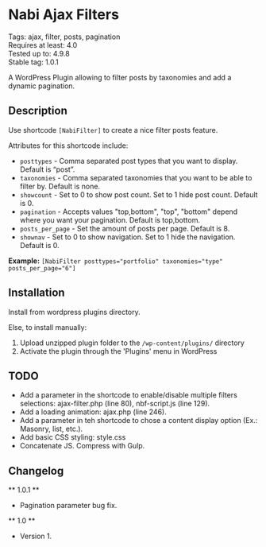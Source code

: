 # Nabi Ajax Filters
Tags: ajax, filter, posts, pagination<br>
Requires at least: 4.0<br>
Tested up to: 4.9.8<br>
Stable tag: 1.0.1

A WordPress Plugin allowing to filter posts by taxonomies and add a dynamic pagination.

## Description
Use shortcode ```[NabiFilter]``` to create a nice filter posts feature.

Attributes for this shortcode include:
* ```posttypes``` - Comma separated post types that you want to display. Default is “post”.
* ```taxonomies``` - Comma separated taxonomies that you want to be able to filter by. Default is none.
* ```showcount``` - Set to 0 to show post count. Set to 1 hide post count. Default is 0.
* ```pagination``` - Accepts values "top,bottom", "top", "bottom" depend where you want your pagination. Default is top,bottom.
* ```posts_per_page``` - Set the amount of posts per page. Default is 8.
* ```shownav``` - Set to 0 to show navigation. Set to 1 hide the navigation. Default is 0.

**Example:**
```[NabiFilter posttypes="portfolio" taxonomies="type" posts_per_page="6"]```


## Installation
Install from wordpress plugins directory.

Else, to install manually:

1. Upload unzipped plugin folder to the `/wp-content/plugins/` directory
1. Activate the plugin through the 'Plugins' menu in WordPress


## TODO
* Add a parameter in the shortcode to enable/disable multiple filters selections: ajax-filter.php (line 80), nbf-script.js (line 129).
* Add a loading animation: ajax.php (line 246).
* Add a parameter in teh shortcode to chose a content display option (Ex.: Masonry, list, etc.).
* Add basic CSS styling: style.css
* Concatenate JS. Compress with Gulp.


## Changelog

** 1.0.1 **
* Pagination parameter bug fix.

** 1.0 **
* Version 1.